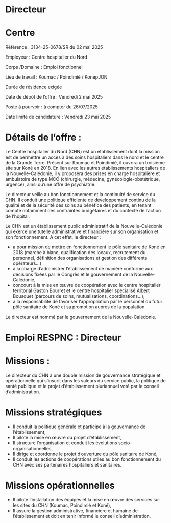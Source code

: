# Directeur

# Centre

Référence : 3134-25-0678/SR du 02 mai 2025

Employeur : Centre hospitalier du Nord

Corps /Domaine : Emploi fonctionnel

Lieu de travail : Koumac / Poindimié / KonépJON

Durée de résidence exigée

Date de dépôt de l’offre : Vendredi 2 mai 2025

Poste à pourvoir : à compter du 26/07/2025

Date limite de candidature : Vendredi 23 mai 2025

# Détails de l’offre :

Le Centre hospitalier du Nord (CHN) est un établissement dont la mission est de permettre un accès à des soins hospitaliers dans le nord et le centre de la Grande Terre. Présent sur Koumac et Poindimié, il ouvrira un troisième site sur Koné en 2018. En lien avec les autres établissements hospitaliers de la Nouvelle-Calédonie, il y proposera des prises en charge hospitalière et ambulatoire de type MCO (chirurgie, médecine, gynécologie-obstétrique, urgence), ainsi qu’une offre de psychiatrie.

Le directeur veille au bon fonctionnement et la continuité de service du CHN. Il conduit une politique efficiente de développement continu de la qualité et de la sécurité des soins au bénéfice des patients, en tenant compte notamment des contraintes budgétaires et du contexte de l’action de l’hôpital.

Le CHN est un établissement public administratif de la Nouvelle-Calédonie qui exerce une tutelle administrative et financière sur son organisation et son fonctionnement. A cet effet, le directeur :

- a pour mission de mettre en fonctionnement le pôle sanitaire de Koné en 2018 (marche à blanc, qualification des locaux, recrutement du personnel, définition des organisations et gestion des différents opérateurs…)
- a la charge d’administrer l’établissement de manière conforme aux décisions fixées par le Congrès et le gouvernement de la Nouvelle-Calédonie,
- concourt à la mise en œuvre de coopération avec le centre hospitalier territorial Gaston Bourret et le centre hospitalier spécialisé Albert Bousquet (parcours de soins, mutualisations, coordinations…),
- a la responsabilité de favoriser l’appropriation par le personnel du futur pôle sanitaire de Koné et sa promotion auprès de la population.

Le directeur est nommé par le gouvernement de la Nouvelle-Calédonie.

# Emploi RESPNC : Directeur

# Missions :

Le directeur du CHN a une double mission de gouvernance stratégique et opérationnelle qui s’inscrit dans les valeurs du service public, la politique de santé publique et le projet d’établissement pluriannuel voté par le conseil d’administration.

# Missions stratégiques

- Il conduit la politique générale et participe à la gouvernance de l’établissement,
- Il pilote la mise en œuvre du projet d’établissement,
- Il structure l’organisation et conduit les évolutions socio-organisationnelles,
- Il dirige et coordonne le projet d’ouverture du pôle sanitaire de Koné,
- Il conduit les actions de coopérations utiles au bon fonctionnement du CHN avec ses partenaires hospitaliers et sanitaires.

# Missions opérationnelles

- Il pilote l’installation des équipes et la mise en œuvre des services sur les sites du CHN (Koumac, Poindimié et Koné),
- Il assure la gestion administrative, financière et humaine de l’établissement et doit en tenir informé le conseil d’administration.